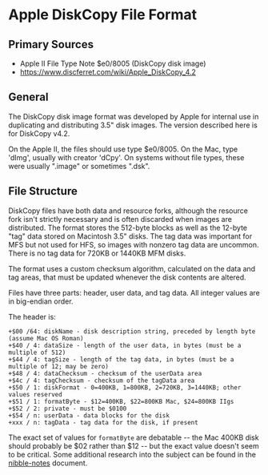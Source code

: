 ﻿# Apple DiskCopy File Format #

## Primary Sources ##

- Apple II File Type Note $e0/8005 (DiskCopy disk image)
- https://www.discferret.com/wiki/Apple_DiskCopy_4.2

## General ##

The DiskCopy disk image format was developed by Apple for internal use in duplicating and
distributing 3.5" disk images.  The version described here is for DiskCopy v4.2.

On the Apple II, the files should use type $e0/8005.  On the Mac, type 'dImg', usually with
creator 'dCpy'.  On systems without file types, these were usually ".image" or sometimes ".dsk".

## File Structure ##

DiskCopy files have both data and resource forks, although the resource fork isn't strictly
necessary and is often discarded when images are distributed.  The format stores the 512-byte
blocks as well as the 12-byte "tag" data stored on Macintosh 3.5" disks.  The tag data was
important for MFS but not used for HFS, so images with nonzero tag data are uncommon.  There is
no tag data for 720KB or 1440KB MFM disks.

The format uses a custom checksum algorithm, calculated on the data and tag areas, that must be
updated whenever the disk contents are altered.

Files have three parts: header, user data, and tag data.  All integer values are in big-endian
order.

The header is:
```
+$00 /64: diskName - disk description string, preceded by length byte (assume Mac OS Roman)
+$40 / 4: dataSize - length of the user data, in bytes (must be a multiple of 512)
+$44 / 4: tagSize - length of the tag data, in bytes (must be a multiple of 12; may be zero)
+$48 / 4: dataChecksum - checksum of the userData area
+$4c / 4: tagChecksum - checksum of the tagData area
+$50 / 1: diskFormat - 0=400KB, 1=800KB, 2=720KB, 3=1440KB; other values reserved
+$51 / 1: formatByte - $12=400KB, $22=800KB Mac, $24=800KB IIgs
+$52 / 2: private - must be $0100
+$54 / n: userData - data blocks for the disk
+xxx / n: tagData - tag data for the disk, if present
```

The exact set of values for `formatByte` are debatable -- the Mac 400KB disk should probably
be $02 rather than $12 -- but the exact value doesn't seem to be critical.  Some additional
research into the subject can be found in the [nibble-notes](Nibble-notes.md) document.
